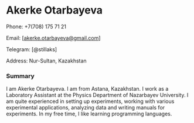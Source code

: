 # Akerke Otarbayeva

Phone: +7(708) 175 71 21 

Email: [akerke.otarbayeva@gmail.com]

Telegram: [@stillaks]

Address: Nur-Sultan, Kazakhstan

### Summary
I am Akerke Otarbayeva. I am from Astana, Kazakhstan. I work as a Laboratory Assistant at the Physics Department of Nazarbayev University. I am quite experienced in setting up experiments, working with various experimental applications, analyzing data and writing manuals for experiments. In my free time, I like learning programming languages.